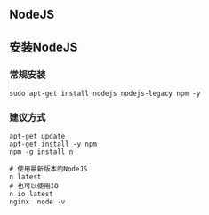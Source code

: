 ## NodeJS

## 安装NodeJS

### 常规安装

```
sudo apt-get install nodejs nodejs-legacy npm -y
```

### 建议方式

```
apt-get update
apt-get install -y npm
npm -g install n

# 使用最新版本的NodeJS
n latest
# 也可以使用IO
n io latest
nginx  node -v
```
